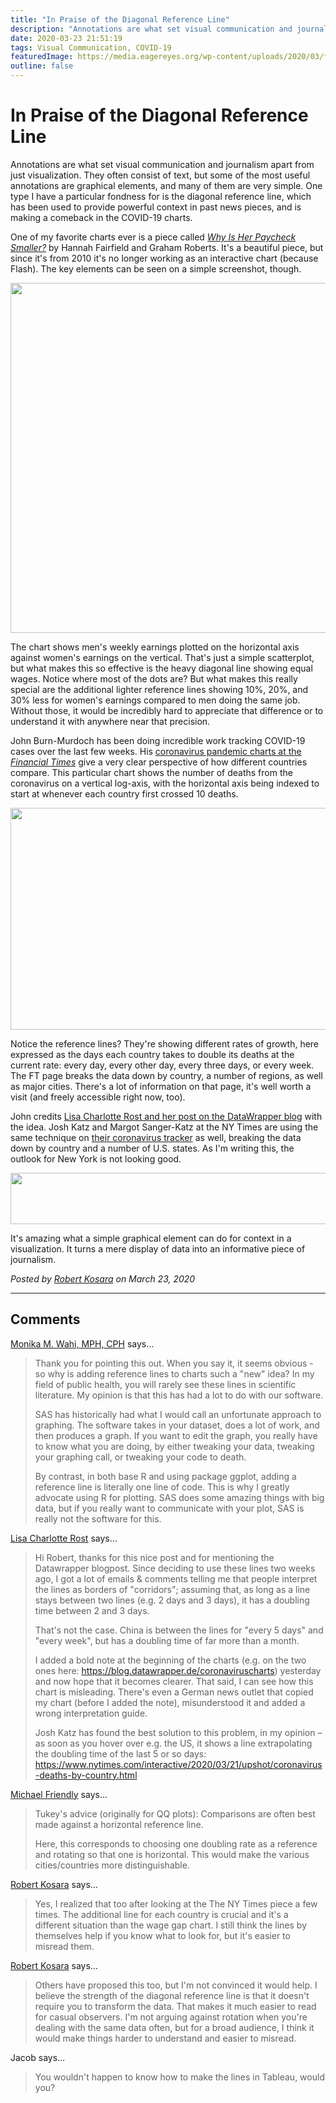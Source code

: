 ```yaml
---
title: "In Praise of the Diagonal Reference Line"
description: "Annotations are what set visual communication and journalism apart from just visualization. They often consist of text, but some of the most useful annotations are graphical elements, and many of them are very simple. One type I have a particular fondness for is the diagonal reference line, which has been used to provide powerful context in past news pieces, and is making a comeback in the COVID-19 charts."
date: 2020-03-23 21:51:19
tags: Visual Communication, COVID-19
featuredImage: https://media.eagereyes.org/wp-content/uploads/2020/03/ft-covid-19-deaths.png
outline: false
---
```


# In Praise of the Diagonal Reference Line

Annotations are what set visual communication and journalism apart from just visualization. They often consist of text, but some of the most useful annotations are graphical elements, and many of them are very simple. One type I have a particular fondness for is the diagonal reference line, which has been used to provide powerful context in past news pieces, and is making a comeback in the COVID-19 charts.

One of my favorite charts ever is a piece called <em><a href="https://archive.nytimes.com/www.nytimes.com/interactive/2009/03/01/business/20090301_WageGap.html?_r=0">Why Is Her Paycheck Smaller?</a></em> by Hannah Fairfield and Graham Roberts. It's a beautiful piece, but since it's from 2010 it's no longer working as an interactive chart (because Flash). The key elements can be seen on a simple screenshot, though.

<p align="center"><img src="https://media.eagereyes.org/wp-content/uploads/2020/03/nytimes-why-is-her-paycheck-smaller-wage-gap.png" alt="" class="wp-image-13730" width="725" height="560" /></p>

The chart shows men's weekly earnings plotted on the horizontal axis against women's earnings on the vertical. That's just a simple scatterplot, but what makes this so effective is the heavy diagonal line showing equal wages. Notice where most of the dots are? But what makes this really special are the additional lighter reference lines showing 10%, 20%, and 30% less for women's earnings compared to men doing the same job. Without those, it would be incredibly hard to appreciate that difference or to understand it with anywhere near that precision.

John Burn-Murdoch has been doing incredible work tracking COVID-19 cases over the last few weeks. His <a href="https://www.ft.com/coronavirus-latest">coronavirus pandemic charts at the <em>Financial Times</em></a> give a very clear perspective of how different countries compare. This particular chart shows the number of deaths from the coronavirus on a vertical log-axis, with the horizontal axis being indexed to start at whenever each country first crossed 10 deaths.

<p align="center"><img src="https://media.eagereyes.org/wp-content/uploads/2020/03/ft-covid-19-deaths.png" alt="" class="wp-image-13732"  width="630" height="355"/></p>

Notice the reference lines? They're showing different rates of growth, here expressed as the days each country takes to double its deaths at the current rate: every day, every other day, every three days, or every week. The FT page breaks the data down by country, a number of regions, as well as major cities. There's a lot of information on that page, it's well worth a visit (and freely accessible right now, too).

John credits <a href="https://blog.datawrapper.de/weekly-chart-coronavirus-growth/">Lisa Charlotte Rost and her post on the DataWrapper blog</a> with the idea. Josh Katz and Margot Sanger-Katz at the NY Times are using the same technique on <a href="https://www.nytimes.com/interactive/2020/03/21/upshot/coronavirus-deaths-by-country.html">their coronavirus tracker</a> as well, breaking the data down by country and a number of U.S. states. As I'm writing this, the outlook for New York is not looking good.

<p align="center"><img src="https://media.eagereyes.org/wp-content/uploads/2020/03/nytimes-covid-19-by-state.png" alt="" class="wp-image-13731" width="727" height="82" /></p>

It's amazing what a simple graphical element can do for context in a visualization. It turns a mere display of data into an informative piece of journalism.


_Posted by <a href="/about">Robert Kosara</a> on March 23, 2020_


<aside class="comments">

---
## Comments

<a href="http://www.dethwench.com" rel="nofollow noopener" target="_blank">Monika M. Wahi, MPH, CPH</a> says…
>	Thank you for pointing this out. When you say it, it seems obvious - so why is adding reference lines to charts such a "new" idea? In my field of public health, you will rarely see these lines in scientific literature. My opinion is that this has had a lot to do with our software. 
>	
>	SAS has historically had what I would call an unfortunate approach to graphing. The software takes in your dataset, does a lot of work, and then produces a graph. If you want to edit the graph, you really have to know what you are doing, by either tweaking your data, tweaking your graphing call, or tweaking your code to death. 
>	
>	By contrast, in both base R and using package ggplot, adding a reference line is literally one line of code. This is why I greatly advocate using R for plotting. SAS does some amazing things with big data, but if you really want to communicate with your plot, SAS is really not the software for this.

<a href="https://blog.datawrapper.de/coronaviruscharts" rel="nofollow noopener" target="_blank">Lisa Charlotte Rost</a> says…
>	Hi Robert, thanks for this nice post and for mentioning the Datawrapper blogpost. Since deciding to use these lines two weeks ago, I got a lot of emails &amp; comments telling me that people interpret the lines as borders of "corridors"; assuming that, as long as a line stays between two lines (e.g. 2 days and 3 days), it has a doubling time between 2 and 3 days.
>	
>	That's not the case. China is between the lines for "every 5 days" and "every week", but has a doubling time of far more than a month.
>	
>	I added a bold note at the beginning of the charts (e.g. on the two ones here: https://blog.datawrapper.de/coronaviruscharts) yesterday and now hope that it becomes clearer. That said, I can see how this chart is misleading. There's even a German news outlet that copied my chart (before I added the note), misunderstood it and added a wrong interpretation guide.
>	
>	Josh Katz has found the best solution to this problem, in my opinion – as soon as you hover over e.g. the US, it shows a line extrapolating the doubling time of the last 5 or so days: https://www.nytimes.com/interactive/2020/03/21/upshot/coronavirus-deaths-by-country.html

<a href="http://datavis.ca" rel="nofollow noopener" target="_blank">Michael Friendly</a> says…
>	Tukey's advice (originally for QQ plots): 
>	Comparisons are often best made against a horizontal reference line.
>	
>	Here, this corresponds to choosing one doubling rate as a reference and rotating so that one is horizontal.
>	This would make the various cities/countries more distinguishable.

<a href="/about" rel="nofollow noopener" target="_blank">Robert Kosara</a> says…
>	Yes, I realized that too after looking at the The NY Times piece a few times. The additional line for each  country is crucial and it's a different situation than the wage gap chart. I still think the lines by themselves help if you know what to look for, but it's easier to misread them.

<a href="/about" rel="nofollow noopener" target="_blank">Robert Kosara</a> says…
>	Others have proposed this too, but I'm not convinced it would help. I believe the strength of the diagonal reference line is that it doesn't require you to transform the data. That makes it much easier to read for casual observers. I'm not arguing against rotation when you're dealing with the same data often, but for a broad audience, I think it would make things harder to understand and easier to misread.

Jacob says…
>	You wouldn't happen to know how to make the lines in Tableau, would you?

</aside>

